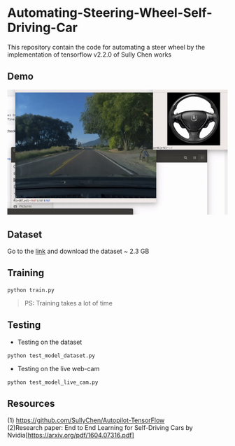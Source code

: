 # Automating-Steering-Wheel-Self-Driving-Car

This repository contain the code for automating a steer wheel by the implementation of tensorflow v2.2.0 of Sully Chen works
## Demo 
![alt img](https://github.com/Garvit-32/Automating-Steering-Wheel-Self-Driving-Car/blob/master/images/example.gif)

## Dataset
Go to the [link](https://drive.google.com/file/d/0B-KJCaaF7elleG1RbzVPZWV4Tlk/view) and download the dataset ~ 2.3 GB


## Training

```
python train.py
```
> PS: Training takes a lot of time

## Testing 

- Testing on the dataset

```
python test_model_dataset.py
```
- Testing on the live web-cam
```
python test_model_live_cam.py
```

## Resources

(1) https://github.com/SullyChen/Autopilot-TensorFlow<br>
(2)Research paper: End to End Learning for Self-Driving Cars by Nvidia[https://arxiv.org/pdf/1604.07316.pdf]
